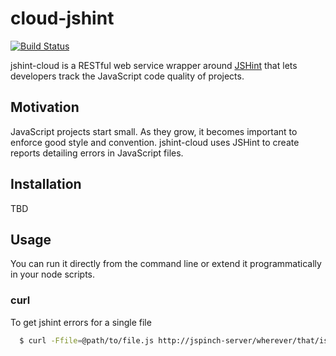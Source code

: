 # cloud-jshint
[![Build Status](https://secure.travis-ci.org/smithclay/jspinch.png)](http://travis-ci.org/smithclay/jspinch])

jshint-cloud is a RESTful web service wrapper around [JSHint](https://github.com/jshint/jshint/) that lets developers track the JavaScript code quality of projects.
## Motivation

JavaScript projects start small. As they grow, it becomes important to enforce good style and convention. jshint-cloud uses JSHint to create reports detailing errors in JavaScript files.

## Installation
TBD
## Usage
You can run it directly from the command line or extend it programmatically in your node scripts.
### curl
To get jshint errors for a single file

``` sh
  $ curl -Ffile=@path/to/file.js http://jspinch-server/wherever/that/is
```

